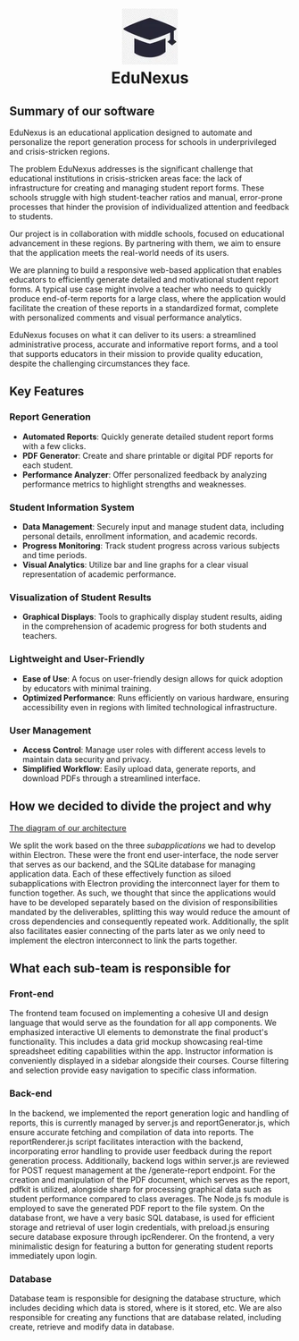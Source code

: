 <h1 align="center">
  <img width="100" height="100" src="../../pic/logo.webp" alt="EduNexus Logo"><br>
  EduNexus
</h1>


## Summary of our software
EduNexus is an educational application designed to automate and personalize the report generation process for schools in underprivileged and crisis-stricken regions.

The problem EduNexus addresses is the significant challenge that educational institutions in crisis-stricken areas face: the lack of infrastructure for creating and managing student report forms. These schools struggle with high student-teacher ratios and manual, error-prone processes that hinder the provision of individualized attention and feedback to students.

Our project is in collaboration with middle schools, focused on educational advancement in these regions. By partnering with them, we aim to ensure that the application meets the real-world needs of its users.

We are planning to build a responsive web-based application that enables educators to efficiently generate detailed and motivational student report forms. A typical use case might involve a teacher who needs to quickly produce end-of-term reports for a large class, where the application would facilitate the creation of these reports in a standardized format, complete with personalized comments and visual performance analytics.

EduNexus focuses on what it can deliver to its users: a streamlined administrative process, accurate and informative report forms, and a tool that supports educators in their mission to provide quality education, despite the challenging circumstances they face.

## Key Features
### Report Generation
- **Automated Reports**: Quickly generate detailed student report forms with a few clicks.
- **PDF Generator**: Create and share printable or digital PDF reports for each student.
- **Performance Analyzer**: Offer personalized feedback by analyzing performance metrics to highlight strengths and weaknesses.

### Student Information System
- **Data Management**: Securely input and manage student data, including personal details, enrollment information, and academic records.
- **Progress Monitoring**: Track student progress across various subjects and time periods.
- **Visual Analytics**: Utilize bar and line graphs for a clear visual representation of academic performance.

### Visualization of Student Results
- **Graphical Displays**: Tools to graphically display student results, aiding in the comprehension of academic progress for both students and teachers.

### Lightweight and User-Friendly
- **Ease of Use**: A focus on user-friendly design allows for quick adoption by educators with minimal training.
- **Optimized Performance**: Runs efficiently on various hardware, ensuring accessibility even in regions with limited technological infrastructure.

### User Management
- **Access Control**: Manage user roles with different access levels to maintain data security and privacy.
- **Simplified Workflow**: Easily upload data, generate reports, and download PDFs through a streamlined interface.



## How we decided to divide the project and why
[The diagram of our architecture](../../EduNexus.pdf)

We split the work based on the three *subapplications* we had to develop within Electron. These were the front end user-interface, the node server that serves as our backend, and the SQLite database for managing application data. Each of these effectively function as siloed subapplications with Electron providing the interconnect layer for them to function together. As such, we thought that since the applications would have to be developed separately based on the division of responsibilities mandated by the deliverables, splitting this way would reduce the amount of cross dependencies and consequently repeated work. Additionally, the split also facilitates easier connecting of the parts later as we only need to implement the electron interconnect to link the parts together.

## What each sub-team is responsible for
### Front-end
The frontend team focused on implementing a cohesive UI and design language that would serve as the foundation for all app components. We emphasized interactive UI elements to demonstrate the final product's functionality. This includes a data grid mockup showcasing real-time spreadsheet editing capabilities within the app. Instructor information is conveniently displayed in a sidebar alongside their courses. Course filtering and selection provide easy navigation to specific class information.

### Back-end
In the backend, we implemented the report generation logic and handling of reports, this is currently managed by server.js and reportGenerator.js, which ensure accurate fetching and compilation of data into reports. The reportRenderer.js script facilitates interaction with the backend, incorporating error handling to provide user feedback during the report generation process. Additionally, backend logs within server.js are reviewed for POST request management at the /generate-report endpoint. For the creation and manipulation of the PDF document, which serves as the report, pdfkit is utilized, alongside sharp for processing graphical data such as student performance compared to class averages. The Node.js fs module is employed to save the generated PDF report to the file system. On the database front,  we have a very basic SQL database, is used for efficient storage and retrieval of user login credentials, with preload.js ensuring secure database exposure through ipcRenderer. On the frontend, a very minimalistic design for featuring a button for generating student reports immediately upon login.

### Database
Database team is responsible for designing the database structure, which includes deciding which data is stored, where is it stored, etc. We are also responsible for creating any functions that are database related, including create, retrieve and modify data in database.
